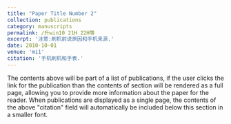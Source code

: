 ```yaml
---
title: "Paper Title Number 2"
collection: publications
category: manuscripts
permalink: /升win10 21H 22H等
excerpt: '注意:刷机前说原因和手机来源.'
date: 2010-10-01
venue: 'mi1'
citation: '手机刷机和手表.'
---
```


The contents above will be part of a list of publications, if the user clicks the link for the publication than the contents of section will be rendered as a full page, allowing you to provide more information about the paper for the reader. When publications are displayed as a single page, the contents of the above "citation" field will automatically be included below this section in a smaller font.
